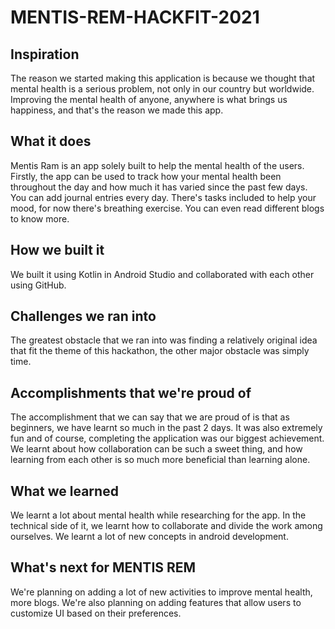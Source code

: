 # MENTIS-REM-HACKFIT-2021
## Inspiration
The reason we started making this application is because we thought that mental health is a serious problem, not only in our country but worldwide. Improving the mental health of anyone, anywhere is what brings us happiness, and that's the reason we made this app.

## What it does
Mentis Ram is an app solely built to help the mental health of the users. Firstly, the app can be used to track how your mental health been throughout the day and how much it has varied since the past few days. You can add journal entries every day. There's tasks included to help your mood, for now there's breathing exercise. You can even read different blogs to know more.

## How we built it
We built it using Kotlin in Android Studio and collaborated with each other using GitHub.

## Challenges we ran into
The greatest obstacle that we ran into was finding a relatively original idea that fit the theme of this hackathon, the other major obstacle was simply time.

## Accomplishments that we're proud of
The accomplishment that we can say that we are proud of is that as beginners, we have learnt so much in the past 2 days. It was also extremely fun and of course, completing the application was our biggest achievement. We learnt about how collaboration can be such a sweet thing, and how learning from each other is so much more beneficial than learning alone.

## What we learned
We learnt a lot about mental health while researching for the app. In the technical side of it, we learnt how to collaborate and divide the work among ourselves. We learnt a lot of new concepts in android development.

## What's next for MENTIS REM
We're planning on adding a lot of new activities to improve mental health, more blogs. We're also planning on adding features that allow users to customize UI based on their preferences.
